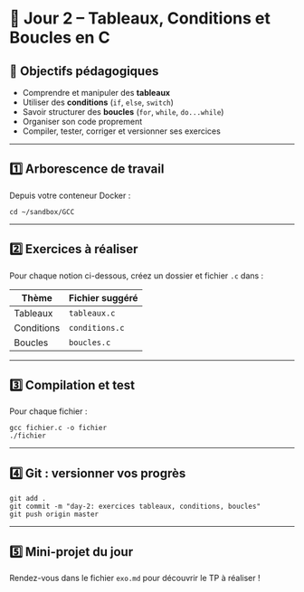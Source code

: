# 📅 Jour 2 – Tableaux, Conditions et Boucles en C

## 🎯 Objectifs pédagogiques

- Comprendre et manipuler des **tableaux**
- Utiliser des **conditions** (`if`, `else`, `switch`)
- Savoir structurer des **boucles** (`for`, `while`, `do...while`)
- Organiser son code proprement
- Compiler, tester, corriger et versionner ses exercices

---

## 1️⃣ Arborescence de travail

Depuis votre conteneur Docker :

```
cd ~/sandbox/GCC
```

---

## 2️⃣ Exercices à réaliser

Pour chaque notion ci-dessous, créez un dossier et fichier `.c` dans :

| Thème      | Fichier suggéré |
| ---------- | --------------- |
| Tableaux   | `tableaux.c`    |
| Conditions | `conditions.c`  |
| Boucles    | `boucles.c`     |

---

## 3️⃣ Compilation et test

Pour chaque fichier :

```
gcc fichier.c -o fichier
./fichier
```

---

## 4️⃣ Git : versionner vos progrès

```
git add .
git commit -m "day-2: exercices tableaux, conditions, boucles"
git push origin master
```

---

## 5️⃣ Mini-projet du jour

Rendez-vous dans le fichier `exo.md` pour découvrir le TP à réaliser !
